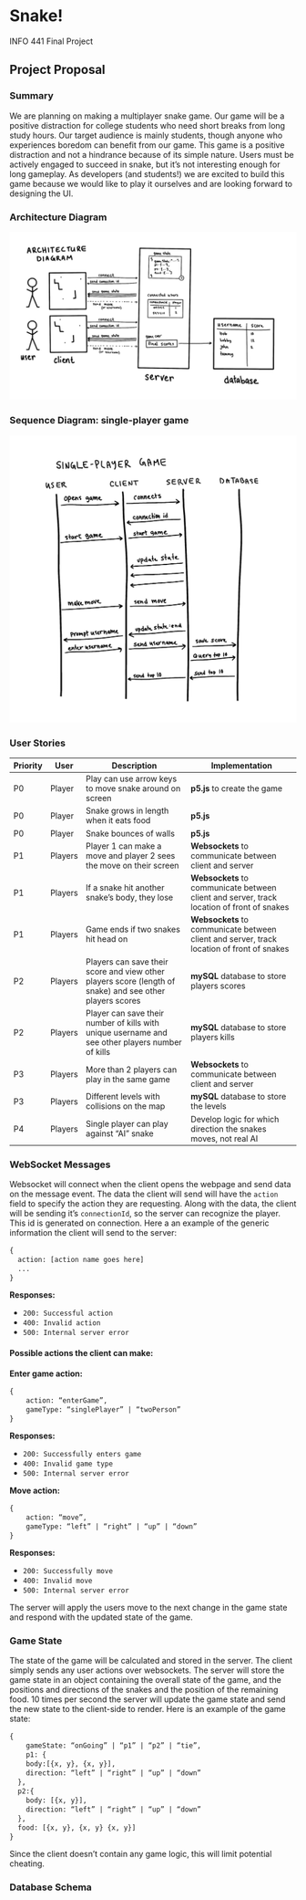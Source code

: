 # Snake!
INFO 441 Final Project

## Project Proposal
### Summary
We are planning on making a multiplayer snake game. Our game will be a positive distraction for college students who need short breaks from long study hours. Our target audience is mainly students, though anyone who experiences boredom can benefit from our game. This game is a positive distraction and not a hindrance because of its simple nature. Users must be actively engaged to succeed in snake, but it’s not interesting enough for long gameplay. As developers (and students!) we are excited to build this game because we would like to play it ourselves and are looking forward to designing the UI.

### Architecture Diagram
![Architecture Diagram](/diagrams/architecture_diagram.jpg)

### Sequence Diagram: single-player game
![Sequence Diagram](/diagrams/sequence_diagram.jpg)

### User Stories

| Priority | User    | Description                                                                                              | Implementation                                                                             |
|----------|---------|----------------------------------------------------------------------------------------------------------|--------------------------------------------------------------------------------------------|
| P0       | Player  | Play can use arrow keys to move snake around on screen                                                   | **p5.js** to create the game                                                               |
| P0       | Player  | Snake grows in length when it eats food                                                                  | **p5.js**                                                                                  |
| P0       | Player  | Snake bounces of walls                                                                                   | **p5.js**                                                                                  |
| P1       | Players | Player 1 can make a move and player 2 sees the move on their screen                                      | **Websockets** to communicate between client and server                                    |
| P1       | Players | If a snake hit another snake’s body, they lose                                                           | **Websockets** to communicate between client and server, track location of front of snakes |
| P1       | Players | Game ends if two snakes hit head on                                                                      | **Websockets** to communicate between client and server, track location of front of snakes |
| P2       | Players | Players can save their score and view other players score (length of snake) and see other players scores | **mySQL** database to store players scores                                                 |
| P2       | Players | Player can save their number of kills with unique username and see other players number of kills         | **mySQL** database to store players kills                                                  |
| P3       | Players | More than 2 players can play in the same game                                                            | **Websockets** to communicate between client and server                                    |
| P3       | Players | Different levels with collisions on the map                                                              | **mySQL** database to store the levels                                                     |
| P4       | Players | Single player can play against “AI” snake                                                                | Develop logic for which direction the snakes moves, not real AI                            |

### WebSocket Messages
Websocket will connect when the client opens the webpage and send data on the message event. The data the client will send will have the `action` field to specify the action they are requesting. Along with the data, the client will be sending it’s `connectionId`, so the server can recognize the player. This id is generated on connection. Here a an example of the generic information the client will send to the server:
```
{
  action: [action name goes here]
  ...
}
```
**Responses:**
- `200: Successful action`
- `400: Invalid action`
- `500: Internal server error`

#### Possible actions the client can make:
**Enter game action:**
```
{
	action: “enterGame”,
	gameType: “singlePlayer” | “twoPerson”
}
```
**Responses:**
- `200: Successfully enters game`
- `400: Invalid game type`
- `500: Internal server error`

**Move action:**
```
{
	action: “move”,
	gameType: “left” | “right” | “up” | “down”
}
```
**Responses:**
- `200: Successfully move`
- `400: Invalid move`
- `500: Internal server error`

The server will apply the users move to the next change in the game state and respond with the updated state of the game.

### Game State
The state of the game will be calculated and stored in the server. The client simply sends any user actions over websockets. The server will store the game state in an object containing the overall state of the game, and the positions and directions of the snakes and the position of the remaining food. 10 times per second the server will update the game state and send the new state to the client-side to render. Here is an example of the game state:

```
{
	gameState: “onGoing” | “p1” | “p2” | “tie”,
	p1: {
    body:[{x, y}, {x, y}],
    direction: “left” | “right” | “up” | “down”
  }, 
  p2:{
    body: [{x, y}],
    direction: “left” | “right” | “up” | “down”
  },
  food: [{x, y}, {x, y} {x, y}]
}

```

Since the client doesn’t contain any game logic, this will limit potential cheating. 

### Database Schema
